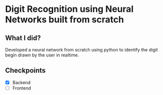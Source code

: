 # Digit Recognition using Neural Networks built from scratch

## What I did?
Developed a neural network from scratch using python to identify the digit begin drawn by the user in realtime.

## Checkpoints 
- [x] Backend
- [ ] Frontend
